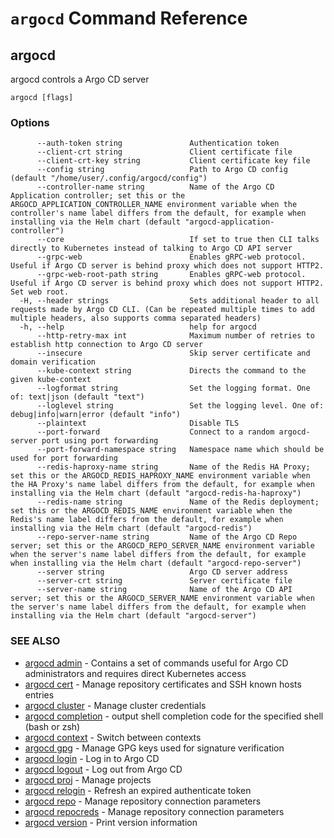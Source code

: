 # `argocd` Command Reference

## argocd

argocd controls a Argo CD server

```
argocd [flags]
```

### Options

```
      --auth-token string               Authentication token
      --client-crt string               Client certificate file
      --client-crt-key string           Client certificate key file
      --config string                   Path to Argo CD config (default "/home/user/.config/argocd/config")
      --controller-name string          Name of the Argo CD Application controller; set this or the ARGOCD_APPLICATION_CONTROLLER_NAME environment variable when the controller's name label differs from the default, for example when installing via the Helm chart (default "argocd-application-controller")
      --core                            If set to true then CLI talks directly to Kubernetes instead of talking to Argo CD API server
      --grpc-web                        Enables gRPC-web protocol. Useful if Argo CD server is behind proxy which does not support HTTP2.
      --grpc-web-root-path string       Enables gRPC-web protocol. Useful if Argo CD server is behind proxy which does not support HTTP2. Set web root.
  -H, --header strings                  Sets additional header to all requests made by Argo CD CLI. (Can be repeated multiple times to add multiple headers, also supports comma separated headers)
  -h, --help                            help for argocd
      --http-retry-max int              Maximum number of retries to establish http connection to Argo CD server
      --insecure                        Skip server certificate and domain verification
      --kube-context string             Directs the command to the given kube-context
      --logformat string                Set the logging format. One of: text|json (default "text")
      --loglevel string                 Set the logging level. One of: debug|info|warn|error (default "info")
      --plaintext                       Disable TLS
      --port-forward                    Connect to a random argocd-server port using port forwarding
      --port-forward-namespace string   Namespace name which should be used for port forwarding
      --redis-haproxy-name string       Name of the Redis HA Proxy; set this or the ARGOCD_REDIS_HAPROXY_NAME environment variable when the HA Proxy's name label differs from the default, for example when installing via the Helm chart (default "argocd-redis-ha-haproxy")
      --redis-name string               Name of the Redis deployment; set this or the ARGOCD_REDIS_NAME environment variable when the Redis's name label differs from the default, for example when installing via the Helm chart (default "argocd-redis")
      --repo-server-name string         Name of the Argo CD Repo server; set this or the ARGOCD_REPO_SERVER_NAME environment variable when the server's name label differs from the default, for example when installing via the Helm chart (default "argocd-repo-server")
      --server string                   Argo CD server address
      --server-crt string               Server certificate file
      --server-name string              Name of the Argo CD API server; set this or the ARGOCD_SERVER_NAME environment variable when the server's name label differs from the default, for example when installing via the Helm chart (default "argocd-server")
```

### SEE ALSO

* [argocd admin](argocd_admin.md)	 - Contains a set of commands useful for Argo CD administrators and requires direct Kubernetes access
* [argocd cert](argocd_cert.md)	 - Manage repository certificates and SSH known hosts entries
* [argocd cluster](argocd_cluster.md)	 - Manage cluster credentials
* [argocd completion](argocd_completion.md)	 - output shell completion code for the specified shell (bash or zsh)
* [argocd context](argocd_context.md)	 - Switch between contexts
* [argocd gpg](argocd_gpg.md)	 - Manage GPG keys used for signature verification
* [argocd login](argocd_login.md)	 - Log in to Argo CD
* [argocd logout](argocd_logout.md)	 - Log out from Argo CD
* [argocd proj](argocd_proj.md)	 - Manage projects
* [argocd relogin](argocd_relogin.md)	 - Refresh an expired authenticate token
* [argocd repo](argocd_repo.md)	 - Manage repository connection parameters
* [argocd repocreds](argocd_repocreds.md)	 - Manage repository connection parameters
* [argocd version](argocd_version.md)	 - Print version information

